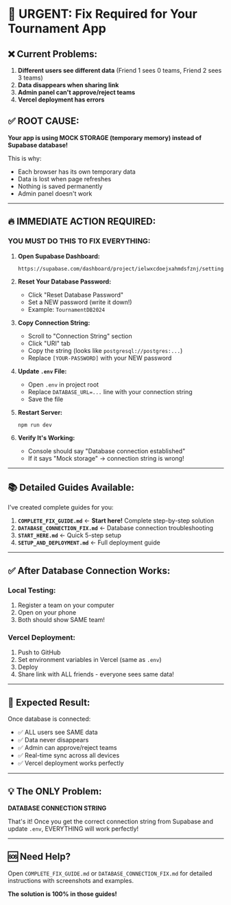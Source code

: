 # 🚨 URGENT: Fix Required for Your Tournament App

## ❌ Current Problems:

1. **Different users see different data** (Friend 1 sees 0 teams, Friend 2 sees 3 teams)
2. **Data disappears when sharing link**
3. **Admin panel can't approve/reject teams**
4. **Vercel deployment has errors**

## ✅ ROOT CAUSE:

**Your app is using MOCK STORAGE (temporary memory) instead of Supabase database!**

This is why:
- Each browser has its own temporary data
- Data is lost when page refreshes
- Nothing is saved permanently
- Admin panel doesn't work

---

## 🔥 IMMEDIATE ACTION REQUIRED:

### YOU MUST DO THIS TO FIX EVERYTHING:

1. **Open Supabase Dashboard:**
   ```
   https://supabase.com/dashboard/project/ielwxcdoejxahmdsfznj/settings/database
   ```

2. **Reset Your Database Password:**
   - Click "Reset Database Password"
   - Set a NEW password (write it down!)
   - Example: `TournamentDB2024`

3. **Copy Connection String:**
   - Scroll to "Connection String" section
   - Click "URI" tab
   - Copy the string (looks like `postgresql://postgres:...`)
   - Replace `[YOUR-PASSWORD]` with your NEW password

4. **Update `.env` File:**
   - Open `.env` in project root
   - Replace `DATABASE_URL=...` line with your connection string
   - Save the file

5. **Restart Server:**
   ```bash
   npm run dev
   ```

6. **Verify It's Working:**
   - Console should say "Database connection established"
   - If it says "Mock storage" → connection string is wrong!

---

## 📚 Detailed Guides Available:

I've created complete guides for you:

1. **`COMPLETE_FIX_GUIDE.md`** ← **Start here!** Complete step-by-step solution
2. **`DATABASE_CONNECTION_FIX.md`** ← Database connection troubleshooting
3. **`START_HERE.md`** ← Quick 5-step setup
4. **`SETUP_AND_DEPLOYMENT.md`** ← Full deployment guide

---

## ✅ After Database Connection Works:

### Local Testing:
1. Register a team on your computer
2. Open on your phone
3. Both should show SAME team!

### Vercel Deployment:
1. Push to GitHub
2. Set environment variables in Vercel (same as `.env`)
3. Deploy
4. Share link with ALL friends - everyone sees same data!

---

## 🎯 Expected Result:

Once database is connected:
- ✅ ALL users see SAME data
- ✅ Data never disappears
- ✅ Admin can approve/reject teams
- ✅ Real-time sync across all devices
- ✅ Vercel deployment works perfectly

---

## 💡 The ONLY Problem:

**DATABASE CONNECTION STRING**

That's it! Once you get the correct connection string from Supabase and update `.env`, EVERYTHING will work perfectly!

---

## 🆘 Need Help?

Open `COMPLETE_FIX_GUIDE.md` or `DATABASE_CONNECTION_FIX.md` for detailed instructions with screenshots and examples.

**The solution is 100% in those guides!**
